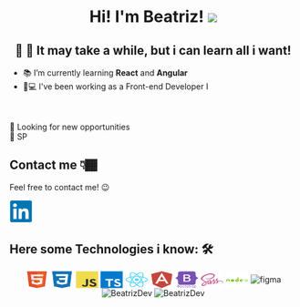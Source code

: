 <h1 align="center">Hi! I'm Beatriz! <img src="https://media.giphy.com/media/OBnIvqqpKFbZam9Wmj/giphy.gif" width="100px"></h1>
<h2 align="center">🚀 💛 It may take a while, but i can learn all i want!</h2>

- 📚 I’m currently learning **React** and **Angular**
- 🏡💻 I've been working as a Front-end Developer I

<br><br>
🔎 Looking for new opportunities <br>
📍  SP <br>

## Contact me 👇🏾

Feel free to contact me! 😉

<a href="https://www.linkedin.com/in/beatriz-c-silva-099b7373/" target="_blank"><img width="40px" src="https://raw.githubusercontent.com/devicons/devicon/master/icons/linkedin/linkedin-original.svg" target="_blank"></a> 

## Here some Technologies i know: 🛠
<div display="inline_block" align="center">

<img align="center"  height="30" width="40" src="https://raw.githubusercontent.com/devicons/devicon/master/icons/html5/html5-original.svg" alt="html5">

<img align="center" height="30" width="40" src="https://raw.githubusercontent.com/devicons/devicon/master/icons/css3/css3-plain.svg" alt="css3">

<img align="center" src="https://raw.githubusercontent.com/devicons/devicon/master/icons/javascript/javascript-original.svg" alt="javascript" width="40" height="30">
  
<img align="center" src="https://raw.githubusercontent.com/devicons/devicon/9f4f5cdb393299a81125eb5127929ea7bfe42889/icons/typescript/typescript-original.svg" alt="typescript" width="40" height="30">

<img align="center" alt="React" height="30" width="40" src="https://raw.githubusercontent.com/devicons/devicon/master/icons/react/react-original.svg">
  
 <img align="center" alt="Angular" height="30" width="40" src="https://raw.githubusercontent.com/devicons/devicon/master/icons/angularjs/angularjs-plain.svg">
   
<img align="center" src="https://raw.githubusercontent.com/devicons/devicon/master/icons/bootstrap/bootstrap-plain-wordmark.svg" alt="bootstrap" width="40" height="30">

<img align="center" src="https://raw.githubusercontent.com/devicons/devicon/master/icons/sass/sass-original.svg" alt="sass" width="40" height="30">

<img align="center" src="https://github.com/devicons/devicon/blob/master/icons/nodejs/nodejs-plain-wordmark.svg" alt="nodejs" width="40" height="30">

<img align="center" src="https://www.vectorlogo.zone/logos/figma/figma-icon.svg" alt="figma" width="40" height="30">

</div> 

<div align="center">
  <img height="180em" src="https://github-readme-stats.vercel.app/api/top-langs?username=beatrizcssantos&show_icons=true&theme=prussian&hide_border=true&locale=en&layout=compact" alt="BeatrizDev" />
  <img height="180em" src="https://github-readme-stats.vercel.app/api?username=beatrizcssantos&show_icons=true&theme=prussian&hide_border=true&locale=en" alt="BeatrizDev" />
</div>


